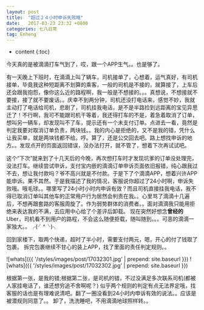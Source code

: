 ```yaml
---
layout: post
title:  "超过２４小时申诉失败哦"
date:   2017-03-23 23:32 +0800
categories: 七八日常
tag: Enheng
---
```


* content
{:toc}


今天真的是被滴滴打车气到了，哎，跟一个APP生气。。也是够了。


有一天晚上下班时，在滴滴上叫了辆车，司机接单了，心想着，运气真好，有司机接单，毕竟我这种短距离不划算的乘客，一般的司机是不接的，就算接了，上车后还会跟我抱怨，像你这么近的路程啊，我一般是不想接的。。。真想说，不想接就不要接，接了就不要废话。。庆幸不到两分钟，司机还没打电话来，感觉不妙，我就主动打了电话给司机，悲剧了，司机挂我电话，是不是半路捡到远距离的宝见异思迁了！不行啊，我可不能跟司机干等着，我还得打车的不是，着急着取消了订单，想叫另一辆车，却发现叫不了车，提示还有一个未支付订单。点进去一看，竟然是判定我要对取消订单负责，两块钱。。我的内心是拒绝的，又不是我的错，凭什么让我买单，就是两块钱都不给。哼。算了，还是公交回去吧。路上想找申诉的地方。。发现点开的页面返回错误，没办法打开，就不管了，想着下次再试试吧。


这个“下次”就来到了十几天后的今晚，再次想打车时才发现坑爹的订单没处理完，没法打车。继续尝试申诉，支付宝内嵌的滴滴订单申诉页面依旧报错，纯心跟我过不去，想让我付款吗？爷不高兴就是不付款。于是下了个滴滴APP，想着兴许APP能申诉。果不其然。于是我描述了我的情况，客服说你超过了24小时啊，申诉失败哦。哦毛球。。哪里写了24小时小时内申诉有效？而且司机直接挂我电话，我不得已取消订单叫其他车的正常用户行为居然会判责在我。。心里骂了滴滴十几遍后，不想再跟套路的客服周旋了。作为弱势群体的消费者。。面对滴滴我只能用拒绝来表达我的不满，去应用中心给了个差评后卸载。
现在突然好想念**曾经的**Uber，司机看不到用户的路程，不会这么随便拒载，随叫随到。。。可恶的滴滴一家独大。。╭(╯^╰)╮


回到家楼下，取两个快递，超时了半小时，需要支付两元，嗯，开心的付了钱取了包裹。
拆完包裹继续不甘心的装上APP，找了里面的责任判定规则。。


![whats]({{ '/styles/images/post/17032301.jpg' | prepend: site.baseurl  }})
![whats]({{ '/styles/images/post/17032302.jpg' | prepend: site.baseurl  }})

根据第一张，是我的错;根据第二张，是司机的错，不过没满足多次联系司机(都被人家挂电话了，谁还想穷追不舍啊呢？) 似乎两个规则的判定有点无法界定哦，找客服的话也是有理难说清吧。翻了一圈没看到24小时内申诉有效的说法。。应该是被潜规则同意了。。 卸了，洗洗睡吧，不用滴滴地球照样转。。

